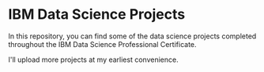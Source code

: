 # IBM Data Science Projects

In this repository, you can find some of the data science projects completed throughout the IBM Data Science Professional Certificate.

I'll upload more projects at my earliest convenience. 

<!--- dont forget to upload the Data Science Capstone 1234 
